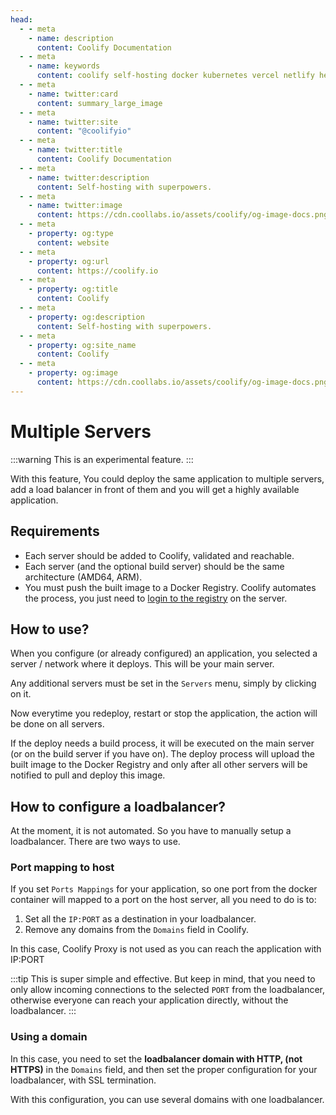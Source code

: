 ```yaml
---
head:
  - - meta
    - name: description
      content: Coolify Documentation
  - - meta
    - name: keywords
      content: coolify self-hosting docker kubernetes vercel netlify heroku render digitalocean aws gcp azure
  - - meta
    - name: twitter:card
      content: summary_large_image
  - - meta
    - name: twitter:site
      content: "@coolifyio"
  - - meta
    - name: twitter:title
      content: Coolify Documentation
  - - meta
    - name: twitter:description
      content: Self-hosting with superpowers.
  - - meta
    - name: twitter:image
      content: https://cdn.coollabs.io/assets/coolify/og-image-docs.png
  - - meta
    - property: og:type
      content: website
  - - meta
    - property: og:url
      content: https://coolify.io
  - - meta
    - property: og:title
      content: Coolify
  - - meta
    - property: og:description
      content: Self-hosting with superpowers.
  - - meta
    - property: og:site_name
      content: Coolify
  - - meta
    - property: og:image
      content: https://cdn.coollabs.io/assets/coolify/og-image-docs.png
---
```

# Multiple Servers
:::warning
This is an experimental feature.
:::

With this feature, You could deploy the same application to multiple servers, add a load balancer in front of them and you will get a highly available application.


## Requirements
- Each server should be added to Coolify, validated and reachable.
- Each server (and the optional build server) should be the same architecture (AMD64, ARM).
- You must push the built image to a Docker Registry. Coolify automates the process, you just need to [login to the registry](/docker/registry.md#docker-credentials) on the server.


## How to use?
When you configure (or already configured) an application, you selected a server / network where it deploys. This will be your main server.

Any additional servers must be set in the `Servers` menu, simply by clicking on it.

Now everytime you redeploy, restart or stop the application, the action will be done on all servers. 

If the deploy needs a build process, it will be executed on the main server (or on the build server if you have on). The deploy process will upload the built image to the Docker Registry and only after all other servers will be notified to pull and deploy this image.

## How to configure a loadbalancer?
At the moment, it is not automated. So you have to manually setup a loadbalancer. There are two ways to use.

### Port mapping to host
If you set `Ports Mappings` for your application, so one port from the docker container will mapped to a port on the host server, all you need to do is to:

1. Set all the `IP:PORT` as a destination in your loadbalancer.
2. Remove any domains from the `Domains` field in Coolify.

In this case, Coolify Proxy is not used as you can reach the application with IP:PORT

:::tip
This is super simple and effective. But keep in mind, that you need to only allow incoming connections to the selected `PORT` from the loadbalancer, otherwise everyone can reach your application directly, without the loadbalancer.
:::

### Using a domain
In this case, you need to set the **loadbalancer domain with HTTP, (not HTTPS)** in the `Domains` field, and then set the proper configuration for your loadbalancer, with SSL termination.

With this configuration, you can use several domains with one loadbalancer.


